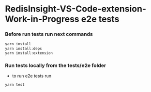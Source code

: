 # RedisInsight-VS-Code-extension-Work-in-Progress e2e tests

### Before run tests run next commands

```bash
yarn install
yarn install:deps
yarn install:extension
```


### Run tests locally from the tests/e2e folder

- to run e2e tests run

```bash
yarn test
```
